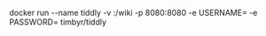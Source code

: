 docker run --name tiddly -v <host>:/wiki -p 8080:8080 -e USERNAME=<username> -e PASSWORD=<password> timbyr/tiddly
